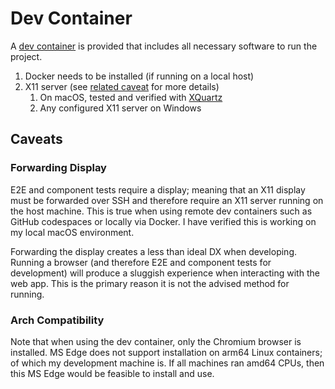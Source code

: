 # Dev Container

A [dev container](https://code.visualstudio.com/docs/devcontainers/containers) is provided that includes all necessary software to run the project.

1. Docker needs to be installed (if running on a local host)
2. X11 server (see [related caveat](./#forwarding-display) for more details)
   1. On macOS, tested and verified with [XQuartz](https://www.bing.com/ck/a?!&&p=c21da4f99329c03fJmltdHM9MTcxODg0MTYwMCZpZ3VpZD0zOTJjZTBlOC1iMzRjLTY3Y2MtMDU4NC1mM2NkYjI2MDY2NjUmaW5zaWQ9NTIyNw&ptn=3&ver=2&hsh=3&fclid=392ce0e8-b34c-67cc-0584-f3cdb2606665&psq=xquartz+&u=a1aHR0cHM6Ly93d3cueHF1YXJ0ei5vcmcv&ntb=1)
   2. Any configured X11 server on Windows

## Caveats

### Forwarding Display

E2E and component tests require a display; meaning that an X11 display must be forwarded over SSH and therefore require an X11 server running on the host machine. This is true when using remote dev containers such as GitHub codespaces or locally via Docker. I have verified this is working on my local macOS environment.

Forwarding the display creates a less than ideal DX when developing. Running a browser (and therefore E2E and component tests for development) will produce a sluggish experience when interacting with the web app. This is the primary reason it is not the advised method for running.

### Arch Compatibility

Note that when using the dev container, only the Chromium browser is installed. MS Edge does not support installation on arm64 Linux containers; of which my development machine is. If all machines ran amd64 CPUs, then this MS Edge would be feasible to install and use.
